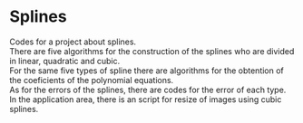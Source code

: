# Splines
Codes for a project about splines.  
There are five algorithms for the construction of the splines who are divided in linear, quadratic and cubic.  
For the same five types of spline there are algorithms for the obtention of the coeficients of the polynomial equations.  
As for the errors of the splines, there are codes for the error of each type.  
In the application area, there is an script for resize of images using cubic splines.



